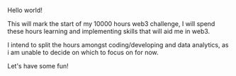 Hello world!

This will mark the start of my 10000 hours web3 challenge, I will spend these hours learning and implementing skills that will aid me in web3.

I intend to split the hours amongst coding/developing and data analytics, as i am unable to decide on which to focus on for now.

Let's have some fun!
